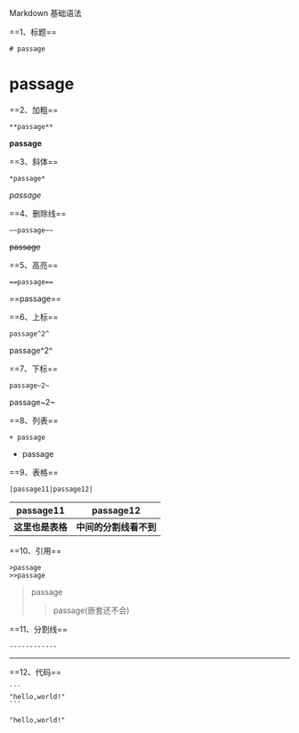 Markdown 基础语法

==1、标题==

```
# passage
```

# passage

==2、加粗==

```
**passage**
```

**passage**

==3、斜体==

```
*passage*
```

*passage*

==4、删除线==

```
~~passage~~
```

~~passage~~

==5、高亮==

```
==passage==
```

==passage==

==6、上标==

```
passage^2^
```

passage^2^

==7、下标==

```
passage~2~
```

passage~2~

==8、列表==

```
+ passage
```

+ passage

==9、表格==

```
|passage11|passage12|
```

| passage11        | passage12              |
| ---------------- | ---------------------- |
| **这里也是表格** | **中间的分割线看不到** |

==10、引用==

```
>passage
>>passage
```

>passage
>
>>passage(嵌套还不会)

==11、分割线==

```
------------
```



----------------------

==12、代码==

~~~···
```
"hello,world!"
```
~~~

```"hello,world!"```
